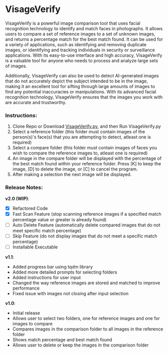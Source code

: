 # VisageVerify
 VisageVerify is a powerful image comparison tool that uses facial recognition technology to identify and match faces in photographs. It allows users to compare a set of reference images to a set of unknown images, and returns a percentage match for the best match found. It can be used for a variety of applications, such as identifying and removing duplicate images, or identifying and tracking individuals in security or surveillance applications. With its easy-to-use interface and high accuracy, VisageVerify is a valuable tool for anyone who needs to process and analyze large sets of images. 

 Additionally, VisageVerify can also be used to detect AI-generated images that do not accurately depict the subject intended to be in the image, making it an excellent tool for sifting through large amounts of images to find any potential inaccuracies or manipulations. With its advanced facial recognition technology, VisageVerify ensures that the images you work with are accurate and trustworthy.
 



### Instructions:
 1. Clone Repo or Download [VisageVerify.py](https://raw.githubusercontent.com/kaylazy/VisageVerify/main/VisageVerify.py), and then Run VisageVerify.py
 2. Select a reference folder (this folder must contain images of the person(s)'s face(s) that you are attempting to detect, atleast one is required)
 3. Select a compare folder (this folder must contain images of faces you wish to compare the reference images to, atleast one is required)
 4. An image in the compare folder will be displayed with the percentage of the best match found within your reference folder. Press [K] to keep the image, [D] to delete the image, or [C] to cancel the program.
 5. After making a selection the next image will be displayed.




### Release Notes:

**v2.0 (WIP)**:

-   [x] Refactored Code
-   [x] Fast Scan Feature (stop scanning reference images if a specified match percentage value or greater is already found)
-   [ ] Auto Delete Feature (automatically delete compared images that do not meet specific match percentage)
-   [ ] Skip Feature (do not display images that do not meet a specific match percentage)
-   [ ] Installable Executable

**v1.1**:

-   Added progress bar using tqdm library
-   Added more detailed prompts for selecting folders
-   Added instructions for user input 
-   Changed the way reference images are stored and matched to improve performance
-   Fixed issue with images not closing after input selection

**v1.0**:

 -  Initial release
 -  Allows user to select two folders, one for reference images and one for images to compare
 -  Compares images in the comparison folder to all images in the reference folder
 -  Shows match percentage and best match found
 -  Allows user to delete or keep the images in the comparison folder